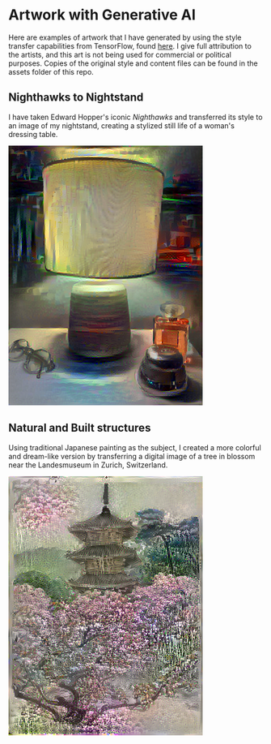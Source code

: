 # Artwork with Generative AI

Here are examples of artwork that I have generated by using the style transfer capabilities from TensorFlow, found [here](https://github.com/tensorflow/docs/blob/master/site/en/tutorials/generative/style_transfer.ipynb). I give full attribution to the artists, and this art is not being used for commercial or political purposes. Copies of the original style and content files can be found in the assets folder of this repo. 

## Nighthawks to Nightstand

I have taken Edward Hopper's iconic *Nighthawks* and transferred its style to an image of my nightstand, creating a stylized still life of a woman's dressing table. 


![Merged Artwork](assets/hopper_nightstand.png)

## Natural and Built structures

Using traditional Japanese painting as the subject, I created a more colorful and dream-like version by transferring a digital image of a tree in blossom near the Landesmuseum in Zurich, Switzerland. 

![Merged Artwork](assets/pink_pagota.png)
